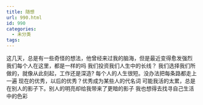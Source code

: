 ```yaml
---
title: 随想
url: 990.html
id: 990
categories:
  - 未分类
tags:
---
```


这几天，总是有一些奇怪的想法，他曾经来过我的脑海，但是最近变得愈发强烈 我们每个人在这里，都是一样的吗 我们投资我们人生中的长线？ 我们选择我们所做的，就像从此刻起，工作还是深造? 每个人的人生很短。没办法把每条路都走上一遍 现在的优秀，以后的优秀？优秀成为某些人的代名词 可能我活的太累，总是在别人的影子下。别人的明亮却给我带来了更暗的影子 我也想得去找寻自己生活中的色彩